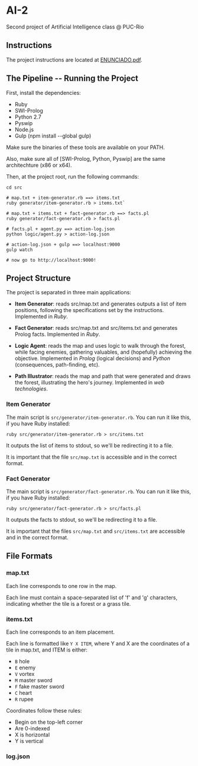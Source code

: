 # AI-2

Second project of Artificial Intelligence class @ PUC-Rio


## Instructions

The project instructions are located at [ENUNCIADO.pdf](ENUNCIADO.pdf).


## The Pipeline -- Running the Project

First, install the dependencies:

 * Ruby
 * SWI-Prolog
 * Python 2.7
 * Pyswip
 * Node.js
 * Gulp (npm install --global gulp)

Make sure the binaries of these tools are available on your PATH. 

Also, make sure all of [SWI-Prolog, Python, Pyswip] are the same architechture (x86 or x64).


Then, at the project root, run the following commands:

```
cd src

# map.txt + item-generator.rb ==> items.txt
ruby generator/item-generator.rb > items.txt`

# map.txt + items.txt + fact-generator.rb ==> facts.pl
ruby generator/fact-generator.rb > facts.pl

# facts.pl + agent.py ==> action-log.json
python logic/agent.py > action-log.json

# action-log.json + gulp ==> localhost:9000
gulp watch

# now go to http://localhost:9000!
```


## Project Structure

The project is separated in three main applications:

 * **Item Generator**: reads src/map.txt and generates outputs a list of item positions, following the specifications set by the instructions. Implemented in *Ruby*.

 * **Fact Generator**: reads src/map.txt and src/items.txt and generates Prolog facts. Implemented in *Ruby*.

 * **Logic Agent**: reads the map and uses logic to walk through the forest, while facing enemies, gathering valuables, and (hopefully) achieving the objective. Implemented in *Prolog* (logical decisions) and *Python* (consequences, path-finding, etc).

 * **Path Illustrator**: reads the map and path that were generated and draws the forest, illustrating the hero's journey. Implemented in *web technologies*.



### Item Generator

The main script is `src/generator/item-generator.rb`. You can run it like this, if you have Ruby installed:

```
ruby src/generator/item-generator.rb > src/items.txt
```

It outputs the list of items to stdout, so we'll be redirecting it to a file.

It is important that the file `src/map.txt` is accessible and in the correct format. 


### Fact Generator

The main script is `src/generator/fact-generator.rb`. You can run it like this, if you have Ruby installed:

```
ruby src/generator/fact-generator.rb > src/facts.pl
```

It outputs the facts to stdout, so we'll be redirecting it to a file.

It is important that the files `src/map.txt` and `src/items.txt` are accessible and in the correct format. 


## File Formats

### map.txt

Each line corresponds to one row in the map.

Each line must contain a space-separated list of 'f' and 'g' characters, indicating whether the tile is a forest or a grass tile.

### items.txt

Each line corresponds to an item placement. 

Each line is formatted like `Y X ITEM`, where Y and X are the coordinates of a tile in map.txt, and ITEM is either:

 * `B` hole
 * `E` enemy
 * `V` vortex
 * `M` master sword
 * `F` fake master sword
 * `C` heart
 * `R` rupee

Coordinates follow these rules:

 * Begin on the top-left corner
 * Are 0-indexed
 * X is horizontal
 * Y is vertical

### log.json

